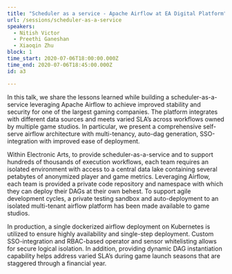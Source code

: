 ```yaml
---
title: "Scheduler as a service - Apache Airflow at EA Digital Platform"
url: /sessions/scheduler-as-a-service
speakers:
  - Nitish Victor
  - Preethi Ganeshan
  - Xiaoqin Zhu
block: 1
time_start: 2020-07-06T18:00:00.000Z
time_end: 2020-07-06T18:45:00.000Z
id: a3

---
```

In this talk, we share the lessons learned while building a scheduler-as-a-service leveraging Apache Airflow to achieve improved stability and security for one of the  largest gaming companies. The platform integrates with different data sources and meets varied SLA’s across workflows owned by multiple game studios. In particular, we present a comprehensive self-serve airflow architecture with multi-tenancy, auto-dag generation, SSO-integration with improved ease of deployment.
<!--more-->

Within Electronic Arts, to provide scheduler-as-a-service and to support hundreds of thousands of execution workflows, each team requires an isolated environment with access to a central data lake containing several petabytes of anonymized player and game metrics. Leveraging Airflow, each team is provided  a private code repository and namespace with which they can deploy their DAGs at their own behest. To support agile development cycles, a private testing sandbox and auto-deployment to an isolated multi-tenant airflow platform has been made available to game studios. 

In production, a single dockerized airflow deployment on Kubernetes is utilized to ensure highly availability and single-step deployment. Custom SSO-integration and RBAC-based operator and sensor whitelisting allows for secure logical isolation. In addition, providing dynamic DAG instantiation capability helps address varied SLA’s during game launch seasons that are staggered through a financial year.